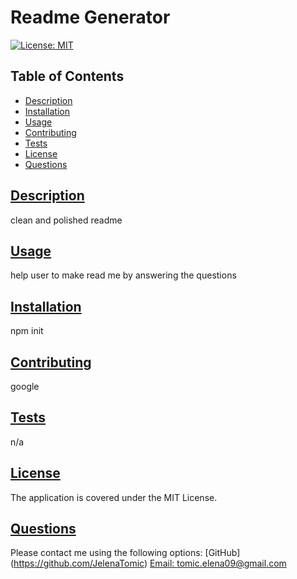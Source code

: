 # Readme Generator

  [![License: MIT](https://img.shields.io/badge/License-MIT-yellow.svg)](https://opensource.org/licenses/MIT)
  ## Table of Contents
* [Description](#description)
* [Installation](#installation)
* [Usage](#usage)
* [Contributing](#contributing)
* [Tests](#tests)
* [License](#License)
* [Questions](#questions)
    
## [Description](#table-of-contents)
clean and polished readme
## [Usage](#table-of-contents)
help user to make read me by answering the questions
## [Installation](#table-of-contents)
npm init
## [Contributing](#table-of-contents)
google
## [Tests](#table-of-contents)
n/a
## [License](#table-of-contents)
The application is covered under the 
MIT License.
## [Questions](#table-of-contents)
Please contact me using the following options:
[GitHub]
(https://github.com/JelenaTomic)
[Email: tomic.elena09@gmail.com](mailto:tomic.elena09@gmail.com)

